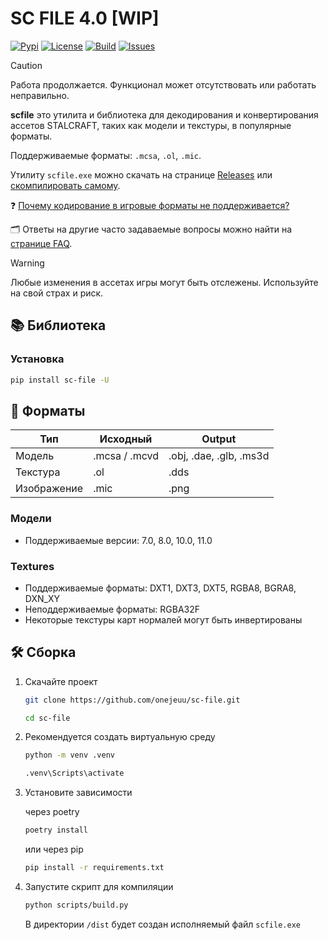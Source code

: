 # SC FILE 4.0 [WIP]

[![Pypi](https://img.shields.io/pypi/v/sc-file.svg)](https://pypi.org/project/sc-file)
[![License](https://img.shields.io/github/license/onejeuu/sc-file)](https://opensource.org/licenses/MIT)
[![Build](https://img.shields.io/github/actions/workflow/status/onejeuu/sc-file/build.yml)](https://github.com/onejeuu/sc-file/actions/workflows/build.yml)
[![Issues](https://img.shields.io/github/issues/onejeuu/sc-file)](https://github.com/onejeuu/sc-file/issues)

> [!CAUTION]
> Работа продолжается. Функционал может отсутствовать или работать неправильно.

**scfile** это утилита и библиотека для декодирования и конвертирования ассетов STALCRAFT, таких как модели и текстуры, в популярные форматы.

Поддерживаемые форматы: `.mcsa`, `.ol`, `.mic`.

Утилиту `scfile.exe` можно скачать на странице [Releases](https://github.com/onejeuu/sc-file/releases) или [скомпилировать самому](https://github.com/onejeuu/sc-file/blob/4.0-dev/README_RU.md#%EF%B8%8F-%D1%81%D0%B1%D0%BE%D1%80%D0%BA%D0%B0).

❓ [Почему кодирование в игровые форматы не поддерживается?](https://github.com/onejeuu/sc-file/blob/4.0-dev/FAQ_RU.md#%D0%B2-%D0%BA%D0%B0%D0%BA-%D0%B7%D0%B0%D0%BA%D0%BE%D0%B4%D0%B8%D1%80%D0%BE%D0%B2%D0%B0%D1%82%D1%8C-%D1%84%D0%B0%D0%B9%D0%BB-%D0%BE%D0%B1%D1%80%D0%B0%D1%82%D0%BD%D0%BE-%D0%B2-%D1%84%D0%BE%D1%80%D0%BC%D0%B0%D1%82-%D0%B8%D0%B3%D1%80%D1%8B)

🗂 Ответы на другие часто задаваемые вопросы можно найти на [странице FAQ](FAQ_RU.md).

> [!WARNING]
> Любые изменения в ассетах игры могут быть отслежены. Используйте на свой страх и риск.

## 📚 Библиотека

### Установка

```bash
pip install sc-file -U
```

## 📁 Форматы

| Тип         | Исходный      | Output                  |
| ----------- | ------------- | ----------------------- |
| Модель      | .mcsa / .mcvd | .obj, .dae, .glb, .ms3d |
| Текстура    | .ol           | .dds                    |
| Изображение | .mic          | .png                    |

### Модели

- Поддерживаемые версии: 7.0, 8.0, 10.0, 11.0

### Textures

- Поддерживаемые форматы: DXT1, DXT3, DXT5, RGBA8, BGRA8, DXN_XY
- Неподдерживаемые форматы: RGBA32F
- Некоторые текстуры карт нормалей могут быть инвертированы

## 🛠️ Сборка

1. Скачайте проект

   ```bash
   git clone https://github.com/onejeuu/sc-file.git
   ```

   ```bash
   cd sc-file
   ```

2. Рекомендуется создать виртуальную среду

   ```bash
   python -m venv .venv
   ```

   ```bash
   .venv\Scripts\activate
   ```

3. Установите зависимости

   через poetry

   ```bash
   poetry install
   ```

   или через pip

   ```bash
   pip install -r requirements.txt
   ```

4. Запустите скрипт для компиляции

   ```bash
   python scripts/build.py
   ```

   В директории `/dist` будет создан исполняемый файл `scfile.exe`
